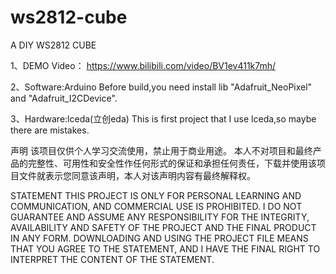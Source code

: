 # ws2812-cube

A DIY WS2812 CUBE

1、DEMO Video：
https://www.bilibili.com/video/BV1ev411k7mh/

2、Software:Arduino
	Before build,you need install lib "Adafruit_NeoPixel" and "Adafruit_I2CDevice".

3、Hardware:lceda(立创eda)
	This is first project that I use lceda,so maybe there are mistakes.
	
声明
该项目仅供个人学习交流使用，禁止用于商业用途。
本人不对项目和最终产品的完整性、可用性和安全性作任何形式的保证和承担任何责任，下载并使用该项目文件就表示您同意该声明，本人对该声明内容有最终解释权。

STATEMENT
THIS PROJECT IS ONLY FOR PERSONAL LEARNING AND COMMUNICATION, AND COMMERCIAL USE IS PROHIBITED.
I DO NOT GUARANTEE AND ASSUME ANY RESPONSIBILITY FOR THE INTEGRITY, AVAILABILITY AND SAFETY OF THE PROJECT AND THE FINAL PRODUCT IN ANY FORM. DOWNLOADING AND USING THE PROJECT FILE MEANS THAT YOU AGREE TO THE STATEMENT, AND I HAVE THE FINAL RIGHT TO INTERPRET THE CONTENT OF THE STATEMENT.